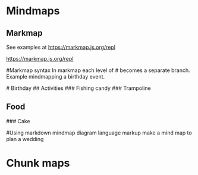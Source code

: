 


# Mindmaps




## Markmap

See examples at https://markmap.js.org/repl



https://markmap.js.org/repl


\#Markmap syntax
In markmap each level of # becomes a separate branch.
Example mindmapping a birthday event.

\# Birthday
\## Activities
\### Fishing candy
\### Trampoline
## Food
\### Cake

\#Using markdown mindmap diagram language markup make a mind map to plan a wedding




# Chunk maps






